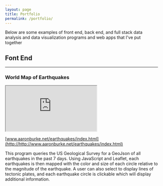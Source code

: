 ```yaml
---
layout: page
title: Portfolio
permalink: /portfolio/
---
```


Below are some examples of front end, back end, and full stack data analysis and data visualization programs and web apps that I've put together

## Font End
---

### World Map of Earthquakes

<div class="resp-container">
    <iframe class="resp-iframe" src="http://www.aaronburke.net/earthquakes/index.html" allowfullscreen></iframe>
</div>

[www.aaronburke.net/earthquakes/index.html](http://http://www.aaronburke.net/earthquakes/index.html)

This program queries the US Geological Survey for a GeoJson of all earthquakes in the past 7 days. Using JavaScript and Leaflet, each earthquakes is then mapped with the color and size of each circle relative to the magnitude of the earthquake. A user can also select to display lines of tectonic plates, and each earthquake circle is clickable which will display additional information.
